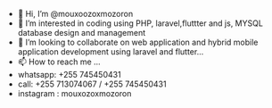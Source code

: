 - 👋 Hi, I’m @mouxoozoxmozoron
- 👀 I’m interested in coding using PHP, laravel,fluttter and js, MYSQL database design and management
- 💞️ I’m looking to collaborate on web application and hybrid mobile application development using laravel and flutter...
- 📫 How to reach me ...
- whatsapp: +255 745450431
- call: +255 713074067 / +255 745450431
-  instagram : mouxozoxmozoron

<!---
mouxoozoxmozoron/mouxoozoxmozoron is a ✨ special ✨ repository because its `README.md` (this file) appears on your GitHub profile.
You can click the Preview link to take a look at your changes.
--->
